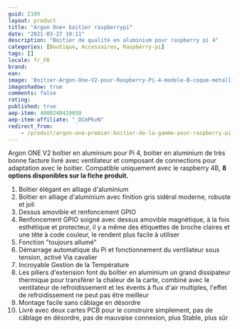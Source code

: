 ```yaml
---
guid: 2109
layout: product 
title: "Argon One+ boitier raspberrypi"
date: "2021-03-27 19:11"
description: "Boitier de qualité en aluminium pour raspberry pi 4"
categories: [Boutique, Accessoires, Raspberry-pi]
tags: []
locale: fr_FR
brand: 
ean: 
image: 'Boitier-Argon-One-V2-pour-Raspberry-Pi-4-modele-B-coque-metallique.jpg'
imageshadow: true
comments: false
rating:  
published: true
aep-item: 4000240410050
aep-item-affiliate: "_DCmPkvN"
redirect_from: 
    - /produit/argon-one-premier-boitier-de-la-gamme-pour-raspberry-pi-4b/
---
```


Argon ONE V2 boîtier en aluminium pour Pi 4, boitier en aluminium de très bonne facture livré avec ventilateur et composant de connections pour adaptation avec le boitier. Compatible uniquement avec le raspberry 4B, **8 options disponibles sur la fiche produit.**

1. Boîtier élégant en alliage d'aluminium
2. Boîtier en alliage d'aluminium avec finition gris sidéral moderne, robuste et joli
3. Dessus amovible et renfoncement GPIO
4. Renfoncement GPIO soigné avec dessus amovible magnétique, à la fois esthétique et protecteur, il y a même des étiquettes de broche claires et une tête à code couleur, le rendent plus facile à utiliser
5. Fonction "toujours allumé"
6. Démarrage automatique du Pi et fonctionnement du ventilateur sous tension, activé Via cavalier
7. Incroyable Gestion de la Température
8. Les piliers d'extension font du boîtier en aluminium un grand dissipateur thermique pour transférer la chaleur de la carte, combiné avec le ventilateur de refroidissement et les évents à flux d'air multiples, l'effet de refroidissement ne peut pas être meilleur
9. Montage facile sans câblage en désordre
10. Livré avec deux cartes PCB pour le construire simplement, pas de câblage en désordre, pas de mauvaise connexion, plus Stable, plus sûr
